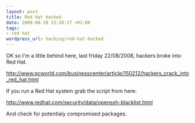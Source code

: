 ```yaml
--- 
layout: post
title: Red Hat Hacked
date: 2008-08-28 15:28:17 +01:00
tags: 
- red hat
wordpress_url: hacking/red-hat-hacked
---
```

OK so I'm a little behind here, last friday 22/08/2008, hackers broke into Red Hat.

<a href="http://www.pcworld.com/businesscenter/article/150212/hackers_crack_into_red_hat.html">http://www.pcworld.com/businesscenter/article/150212/hackers_crack_into_red_hat.html</a>

If you run a Red Hat system grab the script from here:

<a href="http://www.redhat.com/security/data/openssh-blacklist.html">http://www.redhat.com/security/data/openssh-blacklist.html</a>

And check for potentialy compromised packages.
